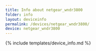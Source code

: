 ```yaml
---
title: Info about netgear_wndr3800
folder: info
layout: deviceinfo
permalink: /devices/netgear_wndr3800/
device: netgear_wndr3800
---
```

{% include templates/device_info.md %}
